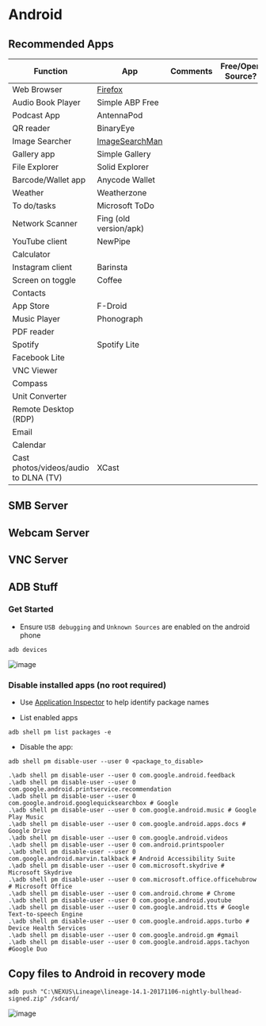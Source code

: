 # Android

## Recommended Apps


| Function | App | Comments | Free/Open Source? | 
|-|-|-|-|
| Web Browser | [Firefox](https://play.google.com/store/apps/details?id=org.mozilla.firefox) | |
| Audio Book Player | Simple ABP Free | 
| Podcast App | AntennaPod |
| QR reader | BinaryEye |
| Image Searcher | [ImageSearchMan](https://play.google.com/store/apps/details?id=sansunsen3.imagesearcher) |
| Gallery app | Simple Gallery | 
| File Explorer | Solid Explorer | 
| Barcode/Wallet app | Anycode Wallet |
| Weather | Weatherzone
| To do/tasks | Microsoft ToDo
| Network Scanner | Fing (old version/apk) |
| YouTube client | NewPipe | 
| Calculator | |
| Instagram client | Barinsta
| Screen on toggle | Coffee
| Contacts | | 
| App Store | F-Droid |
| Music Player | Phonograph |
| PDF reader | |
| Spotify | Spotify Lite |
| Facebook Lite |
| VNC Viewer |
| Compass | 
| Unit Converter | |
| Remote Desktop (RDP) |  |
| Email | |
| Calendar | |
| Cast photos/videos/audio to DLNA (TV) | XCast |


## SMB Server

## Webcam Server

## VNC Server

## ADB Stuff

### Get Started
- Ensure ```USB debugging``` and ```Unknown Sources``` are enabled on the android phone 

```
adb devices 
```

![image](https://user-images.githubusercontent.com/38451588/221343145-190e7560-c416-4226-9694-8fb86de8f42a.png)


### Disable installed apps (no root required) 

- Use [Application Inspector](https://play.google.com/store/apps/details?id=com.ubqsoft.sec01) to help identify package names

- List enabled apps
```
adb shell pm list packages -e
```
- Disable the app: 
```
adb shell pm disable-user --user 0 <package_to_disable>
```
``` 
.\adb shell pm disable-user --user 0 com.google.android.feedback
.\adb shell pm disable-user --user 0 com.google.android.printservice.recommendation
.\adb shell pm disable-user --user 0 com.google.android.googlequicksearchbox # Google 
.\adb shell pm disable-user --user 0 com.google.android.music # Google Play Music
.\adb shell pm disable-user --user 0 com.google.android.apps.docs # Google Drive
.\adb shell pm disable-user --user 0 com.google.android.videos
.\adb shell pm disable-user --user 0 com.android.printspooler
.\adb shell pm disable-user --user 0 com.google.android.marvin.talkback # Android Accessibility Suite
.\adb shell pm disable-user --user 0 com.microsoft.skydrive # Microsoft Skydrive
.\adb shell pm disable-user --user 0 com.microsoft.office.officehubrow # Microsoft Office
.\adb shell pm disable-user --user 0 com.android.chrome # Chrome
.\adb shell pm disable-user --user 0 com.google.android.youtube
.\adb shell pm disable-user --user 0 com.google.android.tts # Google Text-to-speech Engine
.\adb shell pm disable-user --user 0 com.google.android.apps.turbo # Device Health Services
.\adb shell pm disable-user --user 0 com.google.android.gm #gmail
.\adb shell pm disable-user --user 0 com.google.android.apps.tachyon #Google Duo
```

## Copy files to Android in recovery mode
```
adb push "C:\NEXUS\Lineage\lineage-14.1-20171106-nightly-bullhead-signed.zip" /sdcard/ 
```

![image](https://user-images.githubusercontent.com/38451588/221347116-cceaec8a-6a42-47b6-877d-ab7285b705f7.png)

 
